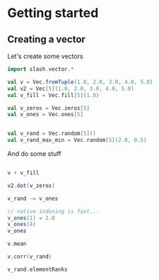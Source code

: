 # Getting started

## Creating a vector

Let's create some vectors

```scala mdoc
import slash.vector.*

val v = Vec.fromTuple(1.0, 2.0, 3.0, 4.0, 5.0)
val v2 = Vec[5](1.0, 2.0, 3.0, 4.0, 5.0)
val v_fill = Vec.fill[5](1.0)

val v_zeros = Vec.zeros[5]
val v_ones = Vec.ones[5]


val v_rand = Vec.random[5]()
val v_rand_max_min = Vec.random[5](2.0, 0.5)
```

And do some stuff

```scala mdoc

v + v_fill

v2.dot(v_zeros)

v_rand -= v_ones

// native indexing is fast...
v_ones(1) = 2.0
v_ones(4)
v_ones

v.mean

v.corr(v_rand)

v_rand.elementRanks

```